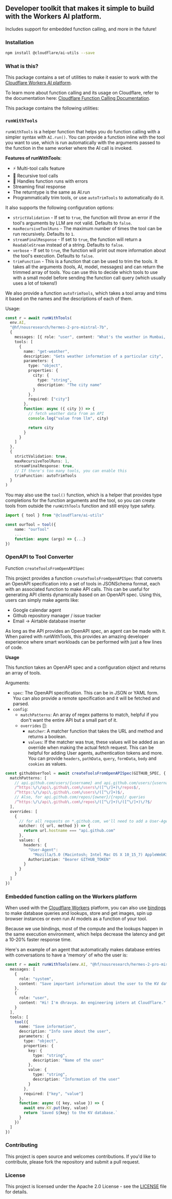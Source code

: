 ## Developer toolkit that makes it simple to build with the Workers AI platform.
Includes support for embedded function calling, and more in the future!

### Installation

```bash
npm install @cloudflare/ai-utils --save
```

### What is this?

This package contains a set of utilities to make it easier to work with the [Cloudflare Workers AI platform](https://developers.cloudflare.com/workers-ai/).

To learn more about function calling and its usage on Cloudflare, refer to the documentation here: [Cloudflare Function Calling Documentation](https://developers.cloudflare.com/workers-ai/function-calling/).

This package contains the following utilities:

### `runWithTools`

`runWithTools` is a helper function that helps you do function calling with a simpler syntax with `AI.run()`. You can provide a function inline with the tool you want to use, which is run automatically with the arguments passed to the function in the same worker where the AI call is invoked.

**Features of runWithTools**:

- ⚡ Multi-tool calls feature
- 🔁 Recursive tool calls
- 👟 Handles function runs with errors
- Streaming final response
- The returntype is the same as AI.run
- Programmatically trim tools, or use `autoTrimTools` to automatically do it.

It also supports the following configuration options:

- `strictValidation` - If set to `true`, the function will throw an error if the tool's arguments by LLM are not valid. Defaults to `false`.
- `maxRecursiveToolRuns` - The maximum number of times the tool can be run recursively. Defaults to `1`.
- `streamFinalResponse` - If set to `true`, the function will return a `ReadableStream` instead of a string. Defaults to `false`.
- `verbose` - If set to `true`, the function will print out more information about the tool's execution. Defaults to `false`.
- `trimFunction` - This is a function that can be used to trim the tools. It takes all the arguments (tools, AI, model, messages) and can return the trimmed array of tools. You can use this to decide which tools to use with a small model before sending the function call query (which usually uses a lot of tokens!)

We also provide a function `autoTrimTools`, which takes a tool array and trims it based on the names and the descriptions of each of them.

Usage:

```ts
const r = await runWithTools(
  env.AI,
  "@hf/nousresearch/hermes-2-pro-mistral-7b",
  {
    messages: [{ role: "user", content: "What's the weather in Mumbai, India?" }],
    tools: [
      {
        name: "get-weather",
        description: "Gets weather information of a particular city",
        parameters: {
          type: "object",
          properties: {
            city: {
              type: "string",
              description: "The city name"
            }
          },
          required: ["city"]
        },
        function: async ({ city }) => {
          // fetch weather data from an API
          console.log("value from llm", city)

          return city
        }
      }
    ]
  },
  {
    strictValidation: true,
    maxRecursiveToolRuns: 1,
    streamFinalResponse: true,
    // If there's too many tools, you can enable this
    trimFunction: autoTrimTools
  }
)
```

You may also use the `tool()` function, which is a helper that provides type completions for the function arguments and the tool, so you can create tools from outside the `runWithTools` function and still enjoy type safety.

```ts
import { tool } from "@cloudflare/ai-utils"

const ourTool = tool({
	name: "ourTool"
	...
	function: async (args) => {...}
})
```

### OpenAPI to Tool Converter

Function `createToolsFromOpenAPISpec`

This project provides a function `createToolsFromOpenAPISpec` that converts an OpenAPI specification into a set of tools in JSONSchema format, each with an associated function to make API calls. This can be useful for generating API clients dynamically based on an OpenAPI spec.
Using this, users can simply make agents like:

- Google calendar agent
- Github repository manager / issue tracker
- Email -> Airtable database inserter

As long as the API provides an OpenAPI spec, an agent can be made with it. When paired with runWithTools, this provides an amazing developer experience where smart workloads can be performed with just a few lines of code.

**Usage**

This function takes an OpenAPI spec and a configuration object and returns an array of tools.

Arguments:

- `spec`: The OpenAPI specification. This can be in JSON or YAML form. You can also provide a remote specification and it will be fetched and parsed.
- `config`:
  - `matchPatterns`: An array of regex patterns to match, helpful if you don't want the entire API but a small part of it.
  - `overrides` []:
    - `matcher`: A matcher function that takes the URL and method and returns a boolean.
    - `values`: If the matcher was true, these values will be added as an override when making the actual fetch request. This can be helpful for adding User agents, authentication tokens and more. You can provide `headers`, `pathData`, `query`, `formData`, `body` and `cookies` as values.

```typescript
const githubUserTool = await createToolsFromOpenAPISpec(GITHUB_SPEC, {
  matchPatterns: [
    // api.github.com/users/{username} and api.github.com/users/{username}/repos
    /^https:\/\/api\.github\.com\/users\/([^\/]+)\/repos$/,
    /^https:\/\/api\.github\.com\/users\/([^\/]+)$/,
    // Also, for api.github.com/repos/{owner}/{repo}/ queries
    /^https:\/\/api\.github\.com\/repos\/([^\/]+)\/([^\/]+)\/?$/
  ],
  overrides: [
    {
      // for all requests on *.github.com, we'll need to add a User-Agent and Authorization.
      matcher: ({ url, method }) => {
        return url.hostname === "api.github.com"
      },
      values: {
        headers: {
          "User-Agent":
            "Mozilla/5.0 (Macintosh; Intel Mac OS X 10_15_7) AppleWebKit/537.36 (KHTML, like Gecko) Chrome/112.0.0.0 Safari/537.36",
          Authorization: "Bearer GITHUB_TOKEN"
        }
      }
    }
  ]
})
```

### Embedded function calling on the Workers platform

When used with the [Cloudflare Workers](https://workers.cloudflare.com) platform, you can also use [bindings](https://developers.cloudflare.com/workers/runtime-apis/bindings/) to make database queries and lookups, store and get images, spin up browser instances or even run AI models as a function of your tool.

Because we use bindings, most of the compute and the lookups happen in the same execution environment, which helps decrease the latency and get a 10-20% faster response time.

Here's an example of an agent that automatically makes database entries with conversations to have a 'memory' of who the user is:

```ts
const r = await runWithTools(env.AI, "@hf/nousresearch/hermes-2-pro-mistral-7b", {
  messages: [
    {
      role: "system",
      content: "Save important information about the user to the KV databse."
    },
    {
      role: "user",
      content: "Hi! I'm dhravya. An engineering intern at Cloudflare."
    }
  ],
  tools: [
    tool({
      name: "Save information",
      description: "Info save about the user",
      parameters: {
        type: "object",
        properties: {
          key: {
            type: "string",
            description: "Name of the user"
          },
          value: {
            type: "string",
            description: "Information of the user"
          }
        },
        required: ["key", "value"]
      },
      function: async ({ key, value }) => {
        await env.KV.put(key, value)
        return `Saved ${key} to the KV database.`
      }
    })
  ]
})
```

### Contributing

This project is open source and welcomes contributions. If you'd like to contribute, please fork the repository and submit a pull request.

### License

This project is licensed under the Apache 2.0 License - see the [LICENSE](LICENSE) file for details.
